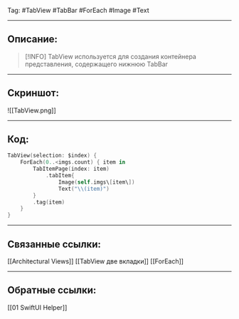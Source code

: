 Tag: #TabView #TabBar #ForEach #Image  #Text 

---
## Описание:
> [!INFO]
TabView используется для создания контейнера представления, содержащего нижнюю TabBar

---
## Скриншот:
![[TabView.png]]

---
## Код:

``` swift
TabView(selection: $index) {
    ForEach(0..<imgs.count) { item in
        TabItemPage(index: item)
            .tabItem{
                Image(self.imgs\[item\])
                Text("\\(item)")
        }
        .tag(item)
    }
}

```

---
## Связанные ссылки:
[[Architectural Views]]
[[TabView две вкладки]]
[[ForEach]]

---
## Обратные ссылки:
[[01 SwiftUI Helper]]
